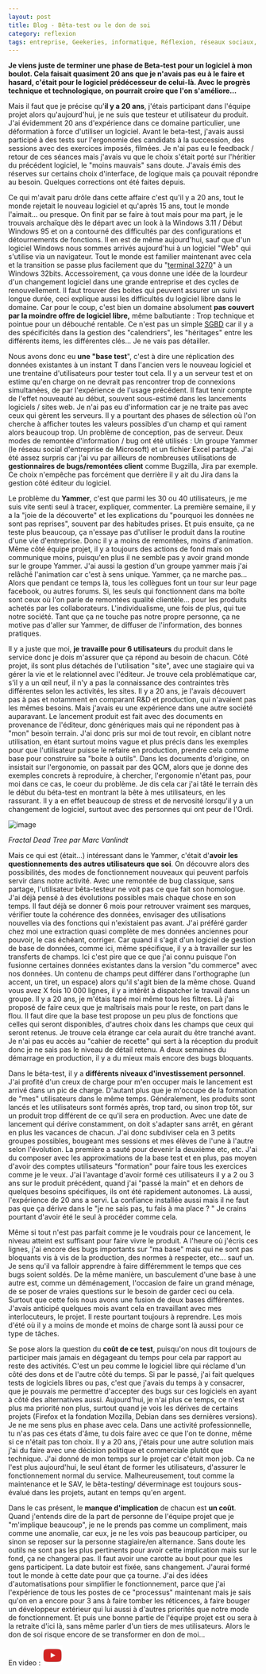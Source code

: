 ```yaml
---
layout: post
title: Blog - Bêta-test ou le don de soi
category: reflexion
tags: entreprise, Geekeries, informatique, Réflexion, réseaux sociaux, société
---
```

**Je viens juste de terminer une phase de Beta-test pour un logiciel à mon boulot. Cela faisait quasiment 20 ans que je n'avais pas eu à le faire et hasard, c'était pour le logiciel prédécesseur de celui-là. Avec le progrès technique et technologique, on pourrait croire que l'on s'améliore...**

Mais il faut que je précise qu'**il y a 20 ans**, j'étais participant dans l'équipe projet alors qu'aujourd'hui, je ne suis que testeur et utilisateur du produit. J'ai évidemment 20 ans d'expérience dans ce domaine particulier, une déformation à force d'utiliser un logiciel. Avant le beta-test, j'avais aussi participé à des tests sur l'ergonomie des candidats à la succession, des sessions avec des exercices imposés, filmées. Je n'ai pas eu le feedback / retour de ces séances mais j'avais vu que le choix s'était porté sur l'héritier du précédent logiciel, le "moins mauvais" sans doute. J'avais émis des réserves sur certains choix d'interface, de logique mais ça pouvait répondre au besoin. Quelques corrections ont été faites depuis.

Ce qui m'avait paru drôle dans cette affaire c'est qu'il y a 20 ans, tout le monde rejetait le nouveau logiciel et qu'après 15 ans, tout le monde l'aimait... ou presque. On finit par se faire à tout mais pour ma part, je le trouvais archaïque dès le départ avec un look à la Windows 3.11 / Début Windows 95 et on a contourné des difficultés par des configurations et détournements de fonctions. Il en est de même aujourd'hui, sauf que d'un logiciel Windows nous sommes arrivés aujourd'hui à un logiciel "Web" qui s'utilise via un navigateur. Tout le monde est familier maintenant avec cela et la transition se passe plus facilement que du "<a href="https://fr.wikipedia.org/wiki/Terminal_3270">terminal 3270</a>" à un Windows 32bits. Accessoirement, ça vous donne une idée de la lourdeur d'un changement logiciel dans une grande entreprise et des cycles de renouvellement. Il faut trouver des boites qui peuvent assurer un suivi longue durée, ceci explique aussi les difficultés du logiciel libre dans le domaine. Car pour le coup, c'est bien un domaine absolument **pas couvert par la moindre offre de logiciel libre,** même balbutiante : Trop technique et pointue pour un débouché rentable. Ce n'est pas un simple <a href="https://fr.wikipedia.org/wiki/Système_de_gestion_de_base_de_données">SGBD</a> car il y a des spécificités dans la gestion des "calendriers", les "héritages" entre les différents items, les différentes clés... Je ne vais pas détailler.

Nous avons donc eu **une "base test**", c'est à dire une réplication des données existantes à un instant T dans l'ancien vers le nouveau logiciel et une trentaine d'utilisateurs pour tester tout cela. Il y a un serveur test et on estime qu'en charge on ne devrait pas rencontrer trop de connexions simultanées, de par l'expérience de l'usage précédent. Il faut tenir compte de l'effet nouveauté au début, souvent sous-estimé dans les lancements logiciels / sites web. Je n'ai pas eu d'information car je ne traite pas avec ceux qui gèrent les serveurs. Il y a pourtant des phases de sélection où l'on cherche à afficher toutes les valeurs possibles d'un champ et qui rament alors beaucoup trop. Un problème de conception, pas de serveur. Deux modes de remontée d'information / bug ont été utilisés : Un groupe Yammer (le réseau social d'entreprise de Microsoft) et un fichier Excel partagé. J'ai été assez surpris car j'ai vu par ailleurs de nombreuses utilisations de **gestionnaires de bugs/remontées client** comme Bugzilla, Jira par exemple. Ce choix n'empêche pas forcément que derrière il y ait du Jira dans la gestion côté éditeur du logiciel.

Le problème du **Yammer**, c'est que parmi les 30 ou 40 utilisateurs, je me suis vite senti seul à tracer, expliquer, commenter. La première semaine, il y a la "joie de la découverte" et les explications du "pourquoi les données ne sont pas reprises", souvent par des habitudes prises. Et puis ensuite, ça ne teste plus beaucoup, ça n'essaye pas d'utiliser le produit dans la routine d'une vie d'entreprise. Donc il y a moins de remontées, moins d'animation. Même côté équipe projet, il y a toujours des actions de fond mais on communique moins, puisqu'en plus il ne semble pas y avoir grand monde sur le groupe Yammer. J'ai aussi la gestion d'un groupe yammer mais j'ai relâché l'animation car c'est à sens unique. Yammer, ça ne marche pas... Alors que pendant ce temps là, tous les collègues font un tour sur leur page facebook, ou autres forums. Si, les seuls qui fonctionnent dans ma boîte sont ceux où l'on parle de remontées qualité clientèle... pour les produits achetés par les collaborateurs. L'individualisme, une fois de plus, qui tue notre société. Tant que ça ne touche pas notre propre personne, ça ne motive pas d'aller sur Yammer, de diffuser de l'information, des bonnes pratiques.

Il y a juste que moi, **je travaille pour 6 utilisateurs** du produit dans le service donc je dois m'assurer que ça répond au besoin de chacun. Côté projet, ils sont plus détachés de l'utilisation "site", avec une stagiaire qui va gérer la vie et le relationnel avec l'éditeur. Je trouve cela problématique car, s'il y a un œil neuf, il n'y a pas la connaissance des contraintes très différentes selon les activités, les sites. Il y a 20 ans, je l'avais découvert pas à pas et notamment en comparant R&amp;D et production, qui n'avaient pas les mêmes besoins. Mais j'avais eu une expérience dans une autre société auparavant. Le lancement produit est fait avec des documents en provenance de l'éditeur, donc génériques mais qui ne répondent pas à "mon" besoin terrain. J'ai donc pris sur moi de tout revoir, en ciblant notre utilisation, en étant surtout moins vague et plus précis dans les exemples pour que l'utilisateur puisse le refaire en production, prendre cela comme base pour construire sa "boite à outils". Dans les documents d'origine, on insistait sur l'ergonomie, on passait par des QCM, alors que je donne des exemples concrets à reproduire, à chercher, l'ergonomie n'étant pas, pour moi dans ce cas, le coeur du problème. Je dis cela car j'ai tâté le terrain dès le début du béta-test en montrant la bête à mes utilisateurs, en les rassurant. Il y a en effet beaucoup de stress et de nervosité lorsqu'il y a un changement de logiciel, surtout avec des personnes qui ont peur de l'Ordi.

![image](https://upload.wikimedia.org/wikipedia/commons/c/c5/&quot;Fractal_Dead_Tree&quot;_par_Marc_Vanlindt.jpg)

*Fractal Dead Tree par Marc Vanlindt*

Mais ce qui est (était...) intéressant dans le Yammer, c'était d'**avoir les questionnements des autres utilisateurs que soi**. On découvre alors des possibilités, des modes de fonctionnement nouveaux qui peuvent parfois servir dans notre activité. Avec une remontée de bug classique, sans partage, l'utilisateur bêta-testeur ne voit pas ce que fait son homologue. J'ai déjà pensé à des évolutions possibles mais chaque chose en son temps. Il faut déjà se donner 6 mois pour retrouver vraiment ses marques, vérifier toute la cohérence des données, envisager des utilisations nouvelles via des fonctions qui n'existaient pas avant. J'ai préféré garder chez moi une extraction quasi complète de mes données anciennes pour pouvoir, le cas échéant, corriger. Car quand il s'agit d'un logiciel de gestion de base de données, comme ici, même spécifique, il y a à travailler sur les transferts de champs. Ici c'est pire que ce que j'ai connu puisque l'on fusionne certaines données existantes dans la version "du commerce" avec nos données. Un contenu de champs peut différer dans l'orthographe (un accent, un tiret, un espace) alors qu'il s'agit bien de la même chose. Quand vous avez X fois 10 000 lignes, il y a intérêt à dispatcher le travail dans un groupe. Il y a 20 ans, je m'étais tapé moi même tous les filtres. Là j'ai proposé de faire ceux que je maîtrisais mais pour le reste, on part dans le flou. Il faut dire que la base test propose un peu plus de fonctions que celles qui seront disponibles, d'autres choix dans les champs que ceux qui seront retenus. Je trouve cela étrange car cela aurait du être tranché avant. Je n'ai pas eu accès au "cahier de recette" qui sert à la réception du produit donc je ne sais pas le niveau de détail retenu. A deux semaines du démarrage en production, il y a du mieux mais encore des bugs bloquants.

Dans le béta-test, il y a **différents niveaux d'investissement personnel**. J'ai profité d'un creux de charge pour m'en occuper mais le lancement est arrivé dans un pic de charge. D'autant plus que je m'occupe de la formation de "mes" utilisateurs dans le même temps. Généralement, les produits sont lancés et les utilisateurs sont formés après, trop tard, ou sinon trop tôt, sur un produit trop différent de ce qu'il sera en production. Avec une date de lancement qui dérive constamment, on doit s'adapter sans arrêt, en gérant en plus les vacances de chacun. J'ai donc subdiviser cela en 3 petits groupes possibles, bougeant mes sessions et mes élèves de l'une à l'autre selon l'évolution. La première a sauté pour devenir la deuxième etc, etc. J'ai du composer avec les approximations de la base test et en plus, pas moyen d'avoir des comptes utilisateurs "formation" pour faire tous les exercices comme je le veux. J'ai l'avantage d'avoir formé ces utilisateurs il y a 2 ou 3 ans sur le produit précédent, quand j'ai "passé la main" et en dehors de quelques besoins spécifiques, ils ont été rapidement autonomes. Là aussi, l'expérience de 20 ans a servi. La confiance installée aussi mais il ne faut pas que ça dérive dans le "je ne sais pas, tu fais à ma place ? " Je crains pourtant d'avoir été le seul à procéder comme cela.

Même si tout n'est pas parfait comme je le voudrais pour ce lancement, le niveau atteint est suffisant pour faire vivre le produit. A l'heure où j'écris ces lignes, j'ai encore des bugs importants sur "ma base" mais qui ne sont pas bloquants vis à vis de la production, des normes à respecter, etc... sauf un. Je sens qu'il va falloir apprendre à faire différemment le temps que ces bugs soient soldés. De la même manière, un basculement d'une base à une autre est, comme un déménagement, l'occasion de faire un grand ménage, de se poser de vraies questions sur le besoin de garder ceci ou cela. Surtout que cette fois nous avons une fusion de deux bases différentes. J'avais anticipé quelques mois avant cela en travaillant avec mes interlocuteurs, le projet. Il reste pourtant toujours à reprendre. Les mois d'été où il y a moins de monde et moins de charge sont là aussi pour ce type de tâches.

Se pose alors la question du **coût de ce test**, puisqu'on nous dit toujours de participer mais jamais en dégageant du temps pour cela par rapport au reste des activités. C'est un peu comme le logiciel libre qui réclame d'un côté des dons et de l'autre côté du temps. Si par le passé, j'ai fait quelques tests de logiciels libres ou pas, c'est que j'avais du temps à y consacrer, que je pouvais me permettre d'accepter des bugs sur ces logiciels en ayant à côté des alternatives aussi. Aujourd'hui, je n'ai plus ce temps, ce n'est plus ma priorité non plus, surtout quand je vois les dérives de certains projets (Firefox et la fondation Mozilla, Debian dans ses dernières versions). Je ne me sens plus en phase avec cela. Dans une activité professionnelle, tu n'as pas ces états d'âme, tu dois faire avec ce que l'on te donne, même si ce n'était pas ton choix. Il y a 20 ans, j'étais pour une autre solution mais j'ai du faire avec une décision politique et commerciale plutôt que technique. J'ai donné de mon temps sur le projet car c'était mon job. Ca ne l'est plus aujourd'hui, le seul étant de former les utilisateurs, d'assurer le fonctionnement normal du service. Malheureusement, tout comme la maintenance et le SAV, le bêta-testing/ déverminage est toujours sous-évalué dans les projets, autant en temps qu'en argent. 

Dans le cas présent, le **manque d'implication** de chacun est **un coût**. Quand j'entends dire de la part de personne de l'équipe projet que je "m'implique beaucoup", je ne le prends pas comme un compliment, mais comme une anomalie, car eux, je ne les vois pas beaucoup participer, ou sinon se reposer sur la personne stagiaire/en alternance. Sans doute les outils ne sont pas les plus pertinents pour avoir cette implication mais sur le fond, ça ne changerai pas. Il faut avoir une carotte au bout pour que les gens participent. La date butoir est fixée, sans changement. J'aurai formé tout le monde à cette date pour que ça tourne. J'ai des idées d'automatisations pour simplifier le fonctionnement, parce que j'ai l'expérience de tous les postes de ce "processus" maintenant mais je sais qu'on en a encore pour 3 ans à faire tomber les réticences, à faire bouger un développeur extérieur qui lui aussi à d'autres priorités que notre mode de fonctionnement. Et puis une bonne partie de l'équipe projet est ou sera à la retraite d'ici là, sans même parler d'un tiers de mes utilisateurs. Alors le don de soi risque encore de se transformer en don de moi...

En video : [![video](/images/youtube.png)](https://www.youtube.com/watch?&amp;v=SqayDnQ2wmw)


